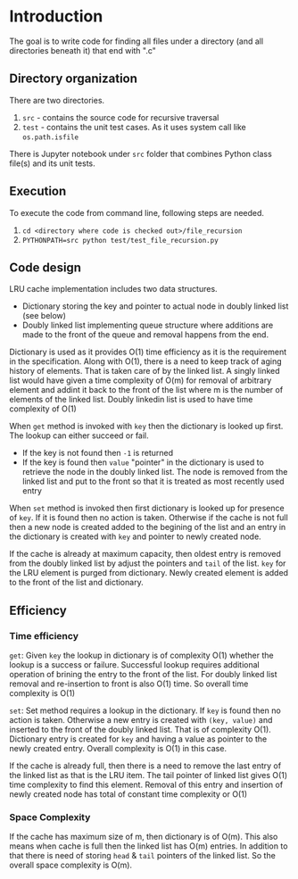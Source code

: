 
# Introduction

The goal is to write code for finding all files under a directory (and all directories beneath it) that end with ".c"

## Directory organization

There are two directories. 
1. `src` - contains the source code for recursive traversal
2. `test` - contains the unit test cases. As it uses system call like `os.path.isfile`

There is Jupyter notebook under `src` folder that combines Python class file(s) and its unit tests.

## Execution

To execute the code from command line, following steps are needed.

1. `cd <directory where code is checked out>/file_recursion`
2. `PYTHONPATH=src python test/test_file_recursion.py`


## Code design

LRU cache implementation includes two data structures.

- Dictionary storing the key and pointer to actual node in doubly linked list (see below)
- Doubly linked list implementing queue structure where additions are made to the front of the queue and removal happens from 
the end.

Dictionary is used as it provides O(1) time efficiency as it is the requirement in the specification. Along with O(1), there is a need to keep track of aging history of elements. That is taken care of by the linked list. A singly linked list would have given a time complexity of O(m) for removal of arbitrary element and addint it back to the front of the list where m is the number of elements of the linked list. Doubly linkedin list is used to have time complexity of O(1)

When `get` method is invoked with `key` then the dictionary is looked up first. The lookup can either succeed or fail. 

- If the key is not found then `-1` is returned
- If the key is found then `value` "pointer" in the dictionary is used to retrieve the node in the doubly linked list. The node is removed from the linked list and put to the front so that it is treated as most recently used entry

When `set` method is invoked then first dictionary is looked up for presence of `key`. If it is found then no action is taken. Otherwise if the cache is not full then a new node is created added to the begining of the list and an entry in the dictionary is created with `key` and pointer to newly created node.

If the cache is already at maximum capacity, then oldest entry is removed from the doubly linked list by adjust the pointers and `tail` of the list. `key` for the LRU element is purged from dictionary. Newly created element is added to the front of the list and dictionary.

## Efficiency

### Time efficiency

`get`: Given `key` the lookup in dictionary is of complexity O(1) whether the lookup is a success or failure. Successful lookup requires additional operation of brining the entry to the front of the list. For doubly linked list removal and re-insertion to front is also O(1) time. So overall time complexity is O(1)

`set`: Set method requires a lookup in the dictionary. If `key` is found then no action is taken. Otherwise a new entry is created with `(key, value)` and inserted to the front of the doubly linked list. That is of complexity O(1). Dictionary entry is created for `key` and having a value as pointer to the newly created entry. Overall complexity is O(1) in this case.

If the cache is already full, then there is a need to remove the last entry of the linked list as that is the LRU item. The tail pointer of linked list gives O(1) time complexity to find this element. Removal of this entry and insertion of newly created node has total of constant time complexity or O(1)

### Space Complexity

If the cache has maximum size of m, then dictionary is of O(m). This also means when cache is full then the linked list has O(m) entries. In addition to that there is need of storing `head` & `tail` pointers of the linked list. So the overall space complexity is O(m).
